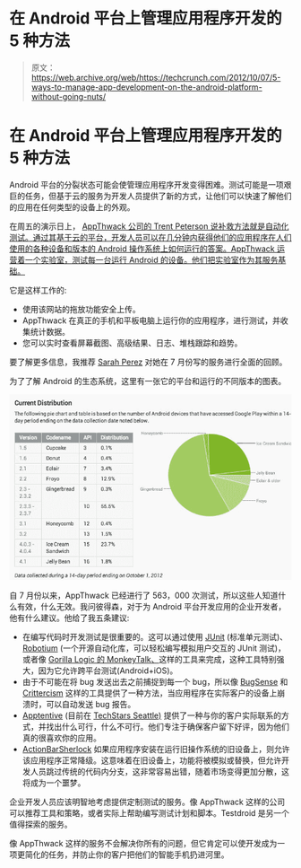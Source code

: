# 在 Android 平台上管理应用程序开发的 5 种方法

> 原文：<https://web.archive.org/web/https://techcrunch.com/2012/10/07/5-ways-to-manage-app-development-on-the-android-platform-without-going-nuts/>

# 在 Android 平台上管理应用程序开发的 5 种方法

Android 平台的分裂状态可能会使管理应用程序开发变得困难。测试可能是一项艰巨的任务，但基于云的服务为开发人员提供了新的方式，让他们可以快速了解他们的应用在任何类型的设备上的外观。

在周五的演示日上， [AppThwack 公司的 Trent Peterson 说补救方法就是自动化测试。通过其基于云的平台，开发人员可以在几分钟内获得他们的应用程序在人们使用的各种设备和版本的 Android 操作系统上如何运行的答案。AppThwack 运营着一个实验室，测试每一台运行 Android 的设备。他们把实验室作为其服务基础。](https://web.archive.org/web/20221124021539/https://www.appthwack.com/)

它是这样工作的:

*   使用该网站的拖放功能安全上传。
*   AppThwack 在真正的手机和平板电脑上运行你的应用程序，进行测试，并收集统计数据。
*   您可以实时查看屏幕截图、高级结果、日志、堆栈跟踪和趋势。

要了解更多信息，我推荐 [Sarah Perez](https://web.archive.org/web/20221124021539/https://beta.techcrunch.com/2012/07/03/appthwack-takes-on-android-fragmentation-with-new-automated-testing-service/) 对她在 7 月份写的服务进行全面的回顾。

为了了解 Android 的生态系统，这里有一张它的平台和运行的不同版本的图表。

[![](img/9a79e73da20bf0a0a1e35e2d4aed90dd.png "androiddashboard")](https://web.archive.org/web/20221124021539/https://beta.techcrunch.com/2012/10/07/5-ways-to-manage-app-development-on-the-android-platform-without-going-nuts/androiddashboard/)

自 7 月份以来，AppThwack 已经进行了 563，000 次测试，所以这些人知道什么有效，什么无效。我问彼得森，对于为 Android 平台开发应用的企业开发者，他有什么建议。他给了我五条建议:

*   在编写代码时开发测试是很重要的。这可以通过使用 [JUnit](https://web.archive.org/web/20221124021539/http://www.junit.org/) (标准单元测试)、 [Robotium](https://web.archive.org/web/20221124021539/http://code.google.com/p/robotium/) (一个开源自动化库，可以轻松编写模拟用户交互的 JUnit 测试)，或者像 [Gorilla Logic 的 MonkeyTalk、](https://web.archive.org/web/20221124021539/http://www.gorillalogic.com/forums/monkeytalk-ios-android)这样的工具来完成，这种工具特别强大，因为它允许跨平台测试(Android+iOS)。
*   由于不可能在将 bug 发送出去之前捕捉到每一个 bug，所以像 [BugSense](https://web.archive.org/web/20221124021539/http://www.bugsense.com/) 和 [Crittercism](https://web.archive.org/web/20221124021539/http://www.crittercism.com/) 这样的工具提供了一种方法，当应用程序在实际客户的设备上崩溃时，可以自动发送 bug 报告。
*   [Apptentive](https://web.archive.org/web/20221124021539/http://www.apptentive.com/) (目前在 [TechStars Seattle)](https://web.archive.org/web/20221124021539/http://www.techstars.com/program/locations/seattle/) 提供了一种与你的客户实际联系的方式，并找出什么可行，什么不可行。他们专注于确保客户留下好评，因为他们真的很喜欢你的应用。
*   [ActionBarSherlock](https://web.archive.org/web/20221124021539/http://actionbarsherlock.com/) 如果应用程序安装在运行旧操作系统的旧设备上，则允许该应用程序正常降级。这意味着在旧设备上，功能将被模拟或替换，但允许开发人员跳过传统的代码内分支，这非常容易出错，随着市场变得更加分散，这将成为一个噩梦。

企业开发人员应该明智地考虑提供定制测试的服务。像 AppThwack 这样的公司可以推荐工具和策略，或者实际上帮助编写测试计划和脚本。Testdroid 是另一个值得探索的服务。

像 AppThwack 这样的服务不会解决你所有的问题，但它肯定可以使开发成为一项更简化的任务，并防止你的客户把他们的智能手机扔进河里。
